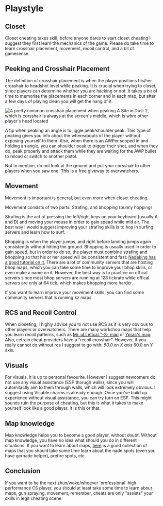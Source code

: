 # Playstyle

## Closet

Closet cheating takes skill, before anyone dares to start closet cheating I suggest they first learn the mechanics of the game. Please do take time to learn crosshair placement, movement, recoil control, and a bit of gamesense.

## Peeking and Crosshair Placement

The definition of crosshair placement is when the player positions his/her crosshair to headshot level while peaking. It is crucial when trying to closet, since players can determine whether you are hacking or not. It takes a bit of time to memorise the placements in each corner and in each map, but after a few days of playing clean you will get the hang of it.

![A pretty common crosshair placement when peaking A Site in Dust 2, which is corsshair is always at the screen&apos;s middle, which is whre other player&apos;s head located](https://steamuserimages-a.akamaihd.net/ugc/769491189050255925/985DC84FE63DC7135B840592B9E64430B8ED6971/)

A tip when peaking an angle is to jiggle peak/shoulder peak. This type of peaking gives you info about the whereabouts of the player without exposing yourself to them. Also, when there is an AWPer scoped in and holding an angle, you can shoulder peak to trigger their shot, and when they do, peak properly and attack them while they are waiting for the AWP bullet to reload or switch to another pistol.

Not to mention, do not look at the ground and put your corsshair to other players when you saw one. This is a free giveway to overwatchers.

## Movement

Movement is important is general, but even more when closet cheating.

Movement consists of two parts: Strafing, and bhopping \(bunny hopping\)

Strafing is the act of pressing the left/right keys on your keyboard \(usually A and D\) and moving your mouse in order to gain spead while mid air. The best way I would suggest improving your strafing skills is to hop in surfing servers and learn how to surf.

Bhopping is when the player jumps, and right before landing jumps again consistently without hitting the ground. Bhopping is usually used in order to gain speed, but in order to do so, the player must combine strafing and bhopping so that his or her speed will be consistent and fast. [Nadeking has a good tutorial on it.](https://www.youtube.com/watch?v=fwt2j8toi4s) There are a lot of community servers that are hosting bhop maps, which you can take some time to improve your bhop skills, or even make a name on it. However, the best way is to practice on offical servers since most bhop servers are running at 128 tickrate while offical servers are only at 64 tick, which makes bhopping more harder.

If you want to learn improve your movement skills, you can find some community servers that is running kz maps.

## RCS and Recoil Control

When closeting, I highly advice you to not use RCS as it is very obvious to other players or overwatchers. There are many workshop maps that help you learn recoil patterns, such as [Mr. uLLeticaL™-S- map](https://steamcommunity.com/sharedfiles/filedetails/?id=419404847) or [Yprac's map](https://steamcommunity.com/sharedfiles/filedetails/?id=1365781615). Also, cetrain cheat providers have a "recoil crosshair". However, if you really cannot do without rcs I suggest to go with: _50.0 on X axis_ 60.0 on Y axis.

## Visuals

For visuals, it is up to personal favourite. However I suggest newcomers do not use any visual assistance \(ESP thorugh walls\), since you will automitaclly aim to them through walls, which will look extremely obvious. I suggest using Visable charms is already enough. Once you've build up experience without visual assistance, you can try turn on ESP. This might sounds ruin the purpose of cheating, but this is what it takes to make yourself look like a good player. It is this or that.

## Map knowledge

Map knowledge helps you to become a good player, without doubt. Without map knowledge, you have no idea what should you do in different situations. If you want to learn about maps, [here](https://steamcommunity.com/workshop/filedetails/?id=740795413) is a good collection of maps that you should take some time learn about the nade spots \(even you have gernade helper\), prefire spots, etc.

## Conclusion

If you want to be the next zhun/woke/whoever 'professional' high performance CS player, you should at least take some time to learn about maps, gun spraying, movement, remember, cheats are only "assists" your skills in legit cheating scene.

